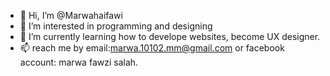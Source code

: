 - 👋 Hi, I’m @Marwahaifawi
- 👀 I’m interested in programming and designing 
- 🌱 I’m currently learning how to develope websites, become UX designer.
- 📫 reach me by email:marwa.10102.mm@gmail.com or facebook account: marwa fawzi salah.

<!---
Marwahaifawi/Marwahaifawi is a ✨ special ✨ repository because its `README.md` (this file) appears on your GitHub profile.
You can click the Preview link to take a look at your changes.
--->
